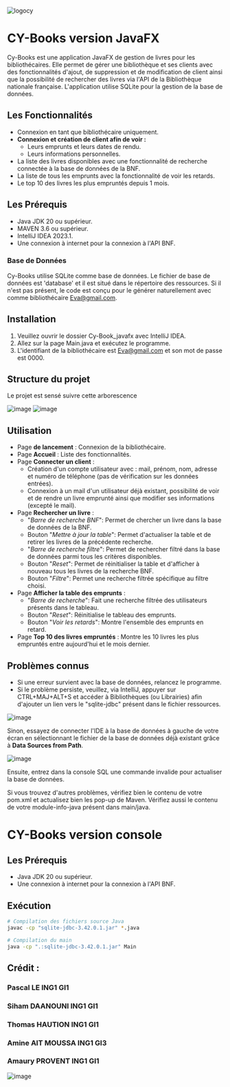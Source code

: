 ![logocy](https://github.com/SihamDaanouni/CY-Books/assets/82617886/0b329506-60f4-44bf-94e3-8a3213ee0ec9)

# CY-Books version JavaFX

Cy-Books est une application JavaFX de gestion de livres pour les bibliothécaires. Elle permet de gérer une bibliothèque et ses clients avec des fonctionnalités d'ajout, de suppression et de modification de client ainsi que la possibilité de rechercher des livres via l'API de la Bibliothèque nationale française. L'application utilise SQLite pour la gestion de la base de données.

## Les Fonctionnalités

- Connexion en tant que bibliothécaire uniquement.
- **Connexion et création de client afin de voir :**
  - Leurs emprunts et leurs dates de rendu.
  - Leurs informations personnelles.
- La liste des livres disponibles avec une fonctionnalité de recherche connectée à la base de données de la BNF.
- La liste de tous les emprunts avec la fonctionnalité de voir les retards.
- Le top 10 des livres les plus empruntés depuis 1 mois.

## Les Prérequis

- Java JDK 20 ou supérieur.
- MAVEN 3.6 ou supérieur.
- IntelliJ IDEA 2023.1.
- Une connexion à internet pour la connexion à l'API BNF.

### Base de Données
Cy-Books utilise SQLite comme base de données. Le fichier de base de données est 'database' et il est situé dans le répertoire des ressources. Si il n'est pas présent, le code est conçu pour le générer naturellement avec comme bibliothécaire Eva@gmail.com.

## Installation

1) Veuillez ouvrir le dossier Cy-Book_javafx avec IntelliJ IDEA.
2) Allez sur la page Main.java et exécutez le programme.
3) L'identifiant de la bibliothécaire est Eva@gmail.com et son mot de passe est 0000.

## Structure du projet
Le projet est sensé suivre cette arborescence

![image](https://github.com/SihamDaanouni/CY-Books/assets/82617886/a22db1a2-742b-43dd-9a5d-c9dd8e3bc448)
![image](https://github.com/SihamDaanouni/CY-Books/assets/82617886/73e60b0a-83bf-4872-95e4-26f2248ca10d)

## Utilisation

- Page **de lancement** : Connexion de la bibliothécaire.
- Page **Accueil** : Liste des fonctionnalités.
- Page **Connecter un client** :
    - Création d'un compte utilisateur avec : mail, prénom, nom, adresse et numéro de téléphone (pas de vérification sur les données entrées).
    - Connexion à un mail d'un utilisateur déjà existant, possibilité de voir et de rendre un livre emprunté ainsi que modifier ses informations (excepté le mail).
- Page **Rechercher un livre** :
    - "*Barre de recherche BNF*": Permet de chercher un livre dans la base de données de la BNF.
    - Bouton "*Mettre à jour la table*": Permet d'actualiser la table et de retirer les livres de la précédente recherche.
    - "*Barre de recherche filtre*": Permet de rechercher filtré dans la base de données parmi tous les critères disponibles.
    - Bouton "*Reset*": Permet de réinitialiser la table et d'afficher à nouveau tous les livres de la recherche BNF.
    - Bouton "*Filtre*": Permet une recherche filtrée spécifique au filtre choisi.
- Page **Afficher la table des emprunts** :
    - "*Barre de recherche*": Fait une recherche filtrée des utilisateurs présents dans le tableau.
    - Bouton "*Reset*": Réinitialise le tableau des emprunts.
    - Bouton "*Voir les retards*": Montre l'ensemble des emprunts en retard.
- Page **Top 10 des livres empruntés** : Montre les 10 livres les plus empruntés entre aujourd'hui et le mois dernier.

## Problèmes connus

- Si une erreur survient avec la base de données, relancez le programme.
- Si le problème persiste, veuillez, via IntelliJ, appuyer sur CTRL+MAJ+ALT+S et accéder à Bibliothèques (ou Librairies) afin d'ajouter un lien vers le "sqlite-jdbc" présent dans le fichier ressources.

![image](https://github.com/SihamDaanouni/CY-Books/assets/82617886/db939b84-4d12-44e7-8210-b8a857629be0)

Sinon, essayez de connecter l'IDE à la base de données à gauche de votre écran en sélectionnant le fichier de la base de données déjà existant grâce à **Data Sources from Path**.

![image](https://github.com/SihamDaanouni/CY-Books/assets/82617886/e03819d7-48ba-4723-ad42-eee80e30f4a0)

Ensuite, entrez dans la console SQL une commande invalide pour actualiser la base de données.

Si vous trouvez d'autres problèmes, vérifiez bien le contenu de votre pom.xml et actualisez bien les pop-up de Maven. Vérifiez aussi le contenu de votre module-info-java présent dans main/java.

# CY-Books version console

## Les Prérequis

- Java JDK 20 ou supérieur.
- Une connexion à internet pour la connexion à l'API BNF.

## Exécution

```bash
# Compilation des fichiers source Java
javac -cp "sqlite-jdbc-3.42.0.1.jar" *.java

# Compilation du main
java -cp ".:sqlite-jdbc-3.42.0.1.jar" Main
```

## Crédit :

### Pascal LE ING1 GI1
### Siham DAANOUNI ING1 GI1
### Thomas HAUTION ING1 GI1
### Amine AIT MOUSSA ING1 GI3
### Amaury PROVENT ING1 GI1

![image](https://github.com/SihamDaanouni/CY-Books/assets/82617886/024b5fe2-29a4-4771-ade6-37623fd728b2)
